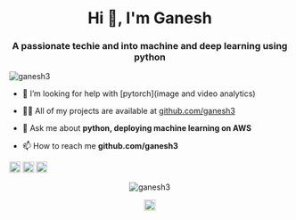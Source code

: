 <h1 align="center">Hi 👋, I'm Ganesh</h1>
<h3 align="center">A passionate techie and into machine and deep learning using python</h3>
<p align="left"> <img src="https://komarev.com/ghpvc/?username=ganesh3" alt="ganesh3" /> </p>

- 🤔 I’m looking for help with [pytorch](image and video analytics)

- 👨‍💻 All of my projects are available at [github.com/ganesh3](github.com/ganesh3)

- 💬 Ask me about **python, deploying machine learning on AWS**

- 📫 How to reach me **github.com/ganesh3**

<p align="left"><img src="https://konpa.github.io/devicon/devicon.git/icons/amazonwebservices/amazonwebservices-original-wordmark.svg" alt="amazonwebservices" width="20" height="20"/> <img src="https://konpa.github.io/devicon/devicon.git/icons/mysql/mysql-original-wordmark.svg" alt="mysql" width="20" height="20"/> <img src="https://konpa.github.io/devicon/devicon.git/icons/python/python-original-wordmark.svg" alt="python" width="20" height="20"/></p><p align="center"> <img src="https://github-readme-stats.vercel.app/api?username=ganesh3&show_icons=true" alt="ganesh3" /> </p>

<p align="center">
<a href="https://twitter.com/ganesh3" target="blank"><img align="center" src="https://cdn.jsdelivr.net/npm/simple-icons@3.0.1/icons/twitter.svg" alt="ganesh3" height="20" width="20" /></a>
</p>
